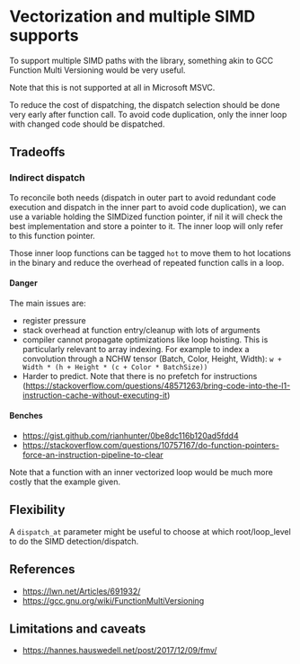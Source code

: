 # Vectorization and multiple SIMD supports

To support multiple SIMD paths with the library, something akin to GCC Function Multi Versioning would be very useful.

Note that this is not supported at all in Microsoft MSVC.

To reduce the cost of dispatching, the dispatch selection should be done very early after function call.
To avoid code duplication, only the inner loop with changed code
should be dispatched.

## Tradeoffs

### Indirect dispatch

To reconcile both needs (dispatch in outer part to avoid redundant code execution and dispatch in the inner part to avoid code duplication),
we can use a variable holding the SIMDized function pointer, if nil it will check the best implementation and store a pointer to it.
The inner loop will only refer to this function pointer.

Those inner loop functions can be tagged `hot` to move them
to hot locations in the binary and reduce the overhead of
repeated function calls in a loop.

#### Danger

The main issues are:
- register pressure
- stack overhead at function entry/cleanup with lots of arguments
- compiler cannot propagate optimizations like loop hoisting.
  This is particularly relevant to array indexing.
  For example to index a convolution through a NCHW tensor (Batch, Color, Height, Width):
  `w + Width * (h + Height * (c + Color * BatchSize))`
- Harder to predict. Note that there is no prefetch for instructions (https://stackoverflow.com/questions/48571263/bring-code-into-the-l1-instruction-cache-without-executing-it)

#### Benches

- https://gist.github.com/rianhunter/0be8dc116b120ad5fdd4
- https://stackoverflow.com/questions/10757167/do-function-pointers-force-an-instruction-pipeline-to-clear

Note that a function with an inner vectorized loop would be much more costly that the example given.

## Flexibility

A `dispatch_at` parameter might be useful to choose at which root/loop_level to do the SIMD detection/dispatch.

## References

- https://lwn.net/Articles/691932/
- https://gcc.gnu.org/wiki/FunctionMultiVersioning

## Limitations and caveats

- https://hannes.hauswedell.net/post/2017/12/09/fmv/
